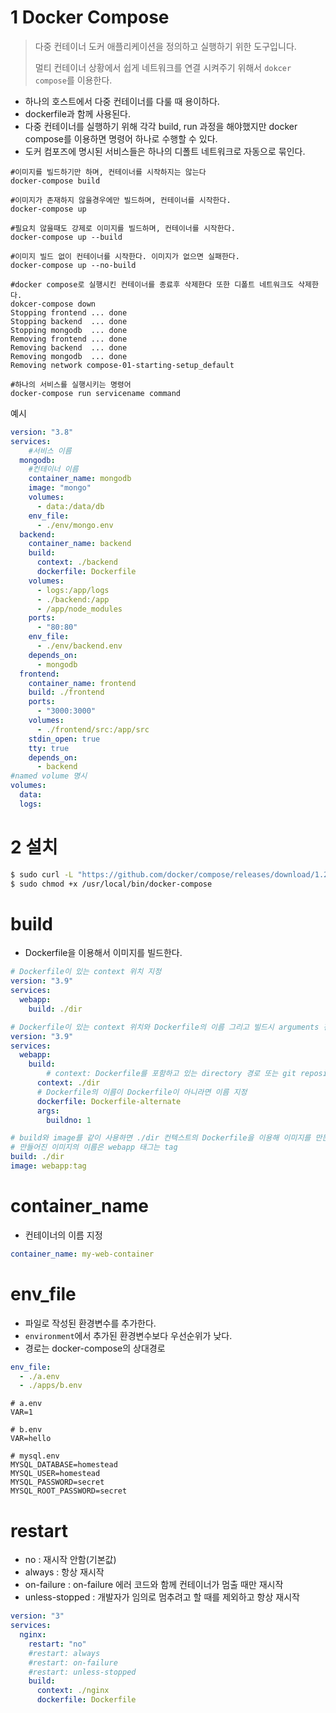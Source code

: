 # 1 Docker Compose

> 다중 컨테이너 도커 애플리케이션을 정의하고 실행하기 위한 도구입니다.
>
> 멀티 컨테이너 상황에서 쉽게 네트워크를 연결 시켜주기 위해서 `dokcer compose`를 이용한다.

* 하나의 호스트에서 다중 컨테이너를 다룰 때 용이하다.
* dockerfile과 함께 사용된다.
* 다중 컨테이너를 실행하기 위해 각각 build, run 과정을 해야했지만 docker compose를 이용하면  명령어 하나로 수행할 수 있다. 
* 도커 컴포즈에 명시된 서비스들은 하나의 디폴트 네트워크로 자동으로 묶인다.

```shell
#이미지를 빌드하기만 하며, 컨테이너를 시작하지는 않는다
docker-compose build

#이미지가 존재하지 않을경우에만 빌드하며, 컨테이너를 시작한다.
docker-compose up

#필요치 않을때도 강제로 이미지를 빌드하며, 컨테이너를 시작한다.
docker-compose up --build

#이미지 빌드 없이 컨테이너를 시작한다. 이미지가 없으면 실패한다.
docker-compose up --no-build

#docker compose로 실행시킨 컨테이너를 종료후 삭제한다 또한 디폴트 네트워크도 삭제한다.
dokcer-compose down
Stopping frontend ... done
Stopping backend  ... done
Stopping mongodb  ... done
Removing frontend ... done
Removing backend  ... done
Removing mongodb  ... done
Removing network compose-01-starting-setup_default

#하나의 서비스를 실행시키는 명령어
docker-compose run servicename command
```

예시

```yml
version: "3.8"
services:
	#서비스 이름
  mongodb:
    #컨테이너 이름
    container_name: mongodb
    image: "mongo"
    volumes:
      - data:/data/db
    env_file:
      - ./env/mongo.env
  backend:
    container_name: backend
    build:
      context: ./backend
      dockerfile: Dockerfile
    volumes:
      - logs:/app/logs
      - ./backend:/app
      - /app/node_modules
    ports:
      - "80:80"
    env_file:
      - ./env/backend.env
    depends_on:
      - mongodb
  frontend:
    container_name: frontend
    build: ./frontend
    ports:
      - "3000:3000"
    volumes:
      - ./frontend/src:/app/src
    stdin_open: true
    tty: true
    depends_on:
      - backend
#named volume 명시
volumes:
  data:
  logs:
```



# 2 설치

```bash
$ sudo curl -L "https://github.com/docker/compose/releases/download/1.29.2/docker-compose-$(uname -s)-$(uname -m)" -o /usr/local/bin/docker-compose
$ sudo chmod +x /usr/local/bin/docker-compose
```



# build

* Dockerfile을 이용해서 이미지를 빌드한다.

```yml
# Dockerfile이 있는 context 위치 지정
version: "3.9"
services:
  webapp:
    build: ./dir
```

```yml
# Dockerfile이 있는 context 위치와 Dockerfile의 이름 그리고 빌드시 arguments 전달
version: "3.9"
services:
  webapp:
    build:
    	# context: Dockerfile를 포함하고 있는 directory 경로 또는 git repository URL
      context: ./dir
      # Dockerfile의 이름이 Dockerfile이 아니라면 이름 지정
      dockerfile: Dockerfile-alternate
      args:
        buildno: 1
```

```yml
# build와 image를 같이 사용하면 ./dir 컨텍스트의 Dockerfile을 이용해 이미지를 만든다.
# 만들어진 이미지의 이름은 webapp 태그는 tag
build: ./dir
image: webapp:tag
```



# container_name

* 컨테이너의 이름 지정

```yml
container_name: my-web-container
```



# env_file

* 파일로 작성된 환경변수를 추가한다.
* `environment`에서 추가된 환경변수보다 우선순위가 낮다.
* 경로는 docker-compose의 상대경로

```yml
env_file:
  - ./a.env
  - ./apps/b.env
```

```
# a.env
VAR=1

# b.env
VAR=hello

# mysql.env 
MYSQL_DATABASE=homestead
MYSQL_USER=homestead
MYSQL_PASSWORD=secret
MYSQL_ROOT_PASSWORD=secret
```



# restart

* no : 재시작 안함(기본값)
* always : 항상 재시작
* on-failure : on-failure 에러 코드와 함께 컨테이너가 멈출 때만 재시작
* unless-stopped : 개발자가 임의로 멈추려고 할 때를 제외하고 항상 재시작

```yml
version: "3"
services:
  nginx:
    restart: "no"
    #restart: always
    #restart: on-failure
    #restart: unless-stopped
    build:
      context: ./nginx
      dockerfile: Dockerfile
```




